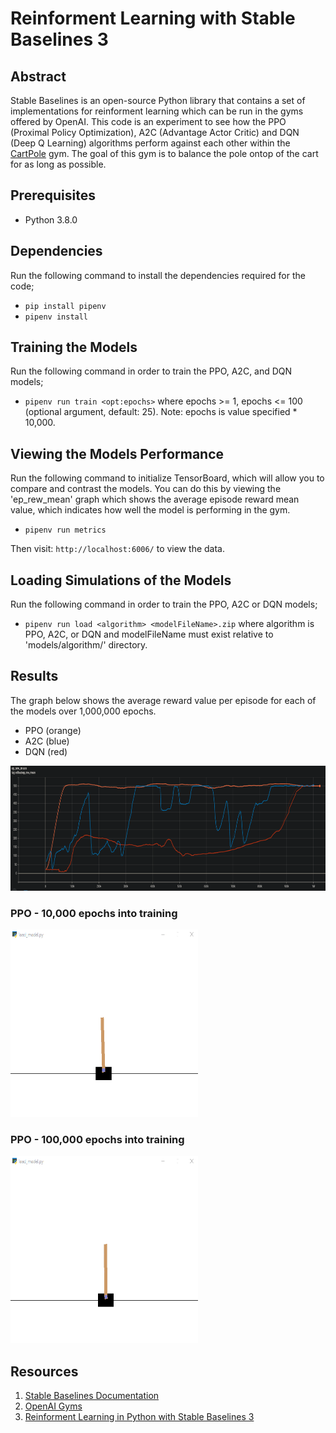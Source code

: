 # Reinforment Learning with Stable Baselines 3
## Abstract
Stable Baselines is an open-source Python library that contains a set of implementations for reinforment learning which can be run in the gyms offered by OpenAI. This code is an experiment to see how the PPO (Proximal Policy Optimization), A2C (Advantage Actor Critic) and DQN (Deep Q Learning) algorithms perform against each other within the [CartPole](https://gym.openai.com/envs/CartPole-v1/) gym. The goal of this gym is to balance the pole ontop of the cart for as long as possible.

## Prerequisites
- Python 3.8.0

## Dependencies
Run the following command to install the dependencies required for the code;
- `pip install pipenv`
- `pipenv install`

## Training the Models
Run the following command in order to train the PPO, A2C, and DQN models;
- `pipenv run train <opt:epochs>`
where epochs >= 1, epochs <= 100 (optional argument, default: 25). Note: epochs is value specified * 10,000.

## Viewing the Models Performance
Run the following command to initialize TensorBoard, which will allow you to compare and contrast the models. You can do this by viewing the 'ep_rew_mean' graph which shows the average episode reward mean value, which indicates how well the model is performing in the gym.
- `pipenv run metrics`

Then visit: `http://localhost:6006/` to view the data.

## Loading Simulations of the Models
Run the following command in order to train the PPO, A2C or DQN models;
- `pipenv run load <algorithm> <modelFileName>.zip`
where algorithm is PPO, A2C, or DQN and modelFileName must exist relative to 'models/algorithm/' directory.

## Results
The graph below shows the average reward value per episode for each of the models over 1,000,000 epochs.
- PPO (orange)
- A2C (blue)
- DQN (red)

<img src="./images/result-cartpole.png" width="700" height="200">

### PPO - 10,000 epochs into training
<img src="./images/cartpole-untrained-ppo.gif" width="300" height="300">

### PPO - 100,000 epochs into training
<img src="./images/cartpole-trained-ppo.gif" width="300" height="300">


## Resources
1. [Stable Baselines Documentation](https://stable-baselines.readthedocs.io/en/master/)
2. [OpenAI Gyms](https://gym.openai.com/envs/#classic_control)
3. [Reinforment Learning in Python with Stable Baselines 3](https://pythonprogramming.net/introduction-reinforcement-learning-stable-baselines-3-tutorial/ )
